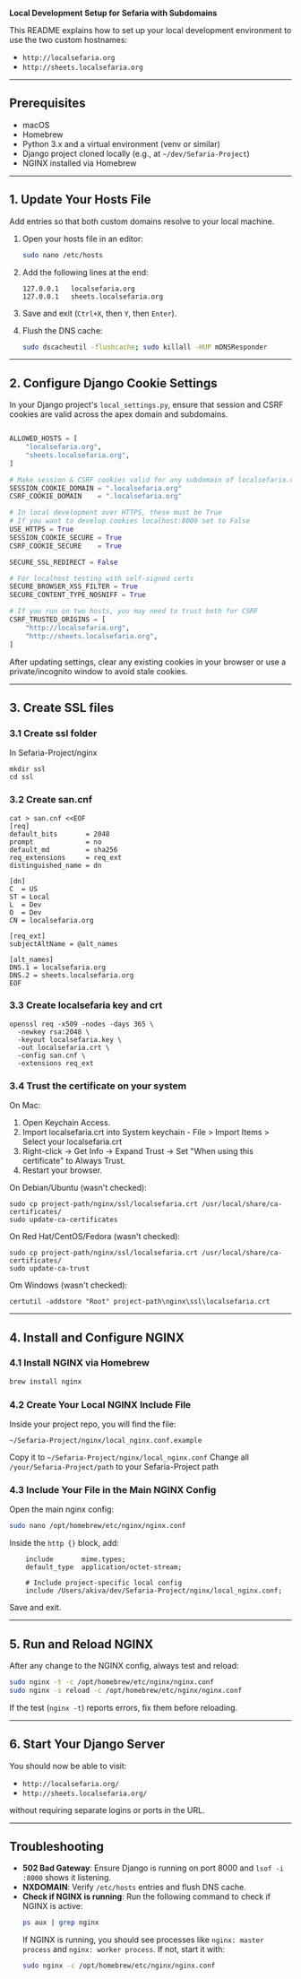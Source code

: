 **Local Development Setup for Sefaria with Subdomains**

This README explains how to set up your local development environment to use the two custom hostnames:

- `http://localsefaria.org`
- `http://sheets.localsefaria.org`

---

## Prerequisites

- macOS
- Homebrew
- Python 3.x and a virtual environment (venv or similar)
- Django project cloned locally (e.g., at `~/dev/Sefaria-Project`)
- NGINX installed via Homebrew

---

## 1. Update Your Hosts File

Add entries so that both custom domains resolve to your local machine.

1. Open your hosts file in an editor:
   ```bash
   sudo nano /etc/hosts
   ```

2. Add the following lines at the end:
   ```text
   127.0.0.1   localsefaria.org
   127.0.0.1   sheets.localsefaria.org
   ```

3. Save and exit (`Ctrl+X`, then `Y`, then `Enter`).

4. Flush the DNS cache:
   ```bash
   sudo dscacheutil -flushcache; sudo killall -HUP mDNSResponder
   ```

---

## 2. Configure Django Cookie Settings

In your Django project's `local_settings.py`, ensure that session and CSRF cookies are valid across the apex domain and subdomains.

```python

ALLOWED_HOSTS = [
    "localsefaria.org",
    "sheets.localsefaria.org",
]

# Make session & CSRF cookies valid for any subdomain of localsefaria.org
SESSION_COOKIE_DOMAIN = ".localsefaria.org"
CSRF_COOKIE_DOMAIN    = ".localsefaria.org"

# In local development over HTTPS, these must be True
# If you want to develop cookies localhost:8000 set to False 
USE_HTTPS = True
SESSION_COOKIE_SECURE = True
CSRF_COOKIE_SECURE    = True

SECURE_SSL_REDIRECT = False

# For localhost testing with self-signed certs
SECURE_BROWSER_XSS_FILTER = True
SECURE_CONTENT_TYPE_NOSNIFF = True

# If you run on two hosts, you may need to trust both for CSRF
CSRF_TRUSTED_ORIGINS = [
    "http://localsefaria.org",
    "http://sheets.localsefaria.org",
]
```

After updating settings, clear any existing cookies in your browser or use a private/incognito window to avoid stale cookies.

---

## 3. Create SSL files

### 3.1 Create ssl folder
In Sefaria-Project/nginx
```
mkdir ssl
cd ssl
```

### 3.2 Create san.cnf
```
cat > san.cnf <<EOF
[req]
default_bits       = 2048
prompt             = no
default_md         = sha256
req_extensions     = req_ext
distinguished_name = dn

[dn]
C  = US
ST = Local
L  = Dev
O  = Dev
CN = localsefaria.org

[req_ext]
subjectAltName = @alt_names

[alt_names]
DNS.1 = localsefaria.org
DNS.2 = sheets.localsefaria.org
EOF
```

### 3.3 Create localsefaria key and crt
```
openssl req -x509 -nodes -days 365 \
  -newkey rsa:2048 \
  -keyout localsefaria.key \
  -out localsefaria.crt \
  -config san.cnf \
  -extensions req_ext
```

### 3.4 Trust the certificate on your system
On Mac:
1. Open Keychain Access.
2. Import localsefaria.crt into System keychain - File > Import Items > Select your localsefaria.crt
3. Right-click → Get Info → Expand Trust → Set "When using this certificate" to Always Trust.
4. Restart your browser.

On Debian/Ubuntu (wasn't checked):
```
sudo cp project-path/nginx/ssl/localsefaria.crt /usr/local/share/ca-certificates/
sudo update-ca-certificates
```

On Red Hat/CentOS/Fedora (wasn't checked):
```
sudo cp project-path/nginx/ssl/localsefaria.crt /usr/local/share/ca-certificates/
sudo update-ca-trust
```

Om Windows (wasn't checked):
```
certutil -addstore "Root" project-path\nginx\ssl\localsefaria.crt
```

---

## 4. Install and Configure NGINX

### 4.1 Install NGINX via Homebrew

```bash
brew install nginx
```

### 4.2 Create Your Local NGINX Include File

Inside your project repo, you will find the file:

```
~/Sefaria-Project/nginx/local_nginx.conf.example
```
Copy it to `~/Sefaria-Project/nginx/local_nginx.conf`
Change all `/your/Sefaria-Project/path` to your Sefaria-Project path

### 4.3 Include Your File in the Main NGINX Config

Open the main nginx config:

```bash
sudo nano /opt/homebrew/etc/nginx/nginx.conf
```

Inside the `http {}` block, add:

```nginx
    include       mime.types;
    default_type  application/octet-stream;

    # Include project-specific local config
    include /Users/akiva/dev/Sefaria-Project/nginx/local_nginx.conf;
```

Save and exit.

---

## 5. Run and Reload NGINX

After any change to the NGINX config, always test and reload:

```bash
sudo nginx -t -c /opt/homebrew/etc/nginx/nginx.conf
sudo nginx -s reload -c /opt/homebrew/etc/nginx/nginx.conf
```

If the test (`nginx -t`) reports errors, fix them before reloading.

---

## 6. Start Your Django Server

You should now be able to visit:

- `http://localsefaria.org/`
- `http://sheets.localsefaria.org/`

without requiring separate logins or ports in the URL.

---

## Troubleshooting

- **502 Bad Gateway**: Ensure Django is running on port 8000 and `lsof -i :8000` shows it listening.
- **NXDOMAIN**: Verify `/etc/hosts` entries and flush DNS cache.
- **Check if NGINX is running**: Run the following command to check if NGINX is active:
  ```bash
  ps aux | grep nginx
  ```
  If NGINX is running, you should see processes like `nginx: master process` and `nginx: worker process`. If not, start it with:
  ```bash
  sudo nginx -c /opt/homebrew/etc/nginx/nginx.conf
  ```